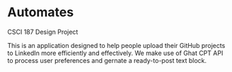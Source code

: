 # Automates
CSCI 187 Design Project

This is an application designed to help people upload their GitHub projects to LinkedIn more efficiently and effectively. We make use of Ghat CPT API to process user preferences and gernate a ready-to-post text block.
